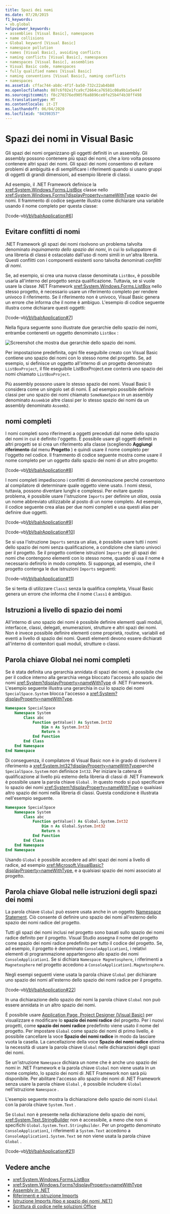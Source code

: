 ```yaml
---
title: Spazi dei nomi
ms.date: 07/20/2015
f1_keywords:
- vb.global
helpviewer_keywords:
- assemblies [Visual Basic], namespaces
- name collisions
- Global keyword [Visual Basic]
- namespace pollution
- names [Visual Basic], avoiding conflicts
- naming conflicts [Visual Basic], namespaces
- namespaces [Visual Basic], assemblies
- Visual Basic code, namespaces
- fully qualified names [Visual Basic]
- naming conventions [Visual Basic], naming conflicts
- namespaces
ms.assetid: cffac744-ab8c-4f1f-ba50-732c22ab4b88
ms.openlocfilehash: 087c6f02e1fca9cf2664ca76581c08a9b1a5e447
ms.sourcegitcommit: f8c270376ed905f6a8896ce0fe25b4f4b38ff498
ms.translationtype: MT
ms.contentlocale: it-IT
ms.lasthandoff: 06/04/2020
ms.locfileid: "84398357"
---
```

# <a name="namespaces-in-visual-basic"></a>Spazi dei nomi in Visual Basic
Gli spazi dei nomi organizzano gli oggetti definiti in un assembly. Gli assembly possono contenere più spazi dei nomi, che a loro volta possono contenere altri spazi dei nomi. Gli spazi dei nomi consentono di evitare problemi di ambiguità e di semplificare i riferimenti quando si usano gruppi di oggetti di grandi dimensioni, ad esempio librerie di classi.  
  
 Ad esempio, il .NET Framework definisce la <xref:System.Windows.Forms.ListBox> classe nello <xref:System.Windows.Forms?displayProperty=nameWithType> spazio dei nomi. Il frammento di codice seguente illustra come dichiarare una variabile usando il nome completo per questa classe:  
  
 [!code-vb[VbVbalrApplication#6](~/samples/snippets/visualbasic/VS_Snippets_VBCSharp/VbVbalrApplication/VB/Class1.vb#6)]  
  
## <a name="avoiding-name-collisions"></a>Evitare conflitti di nomi  
 .NET Framework gli spazi dei nomi risolvono un problema talvolta denominato *inquinamento dello spazio dei nomi*, in cui lo sviluppatore di una libreria di classi è ostacolato dall'uso di nomi simili in un'altra libreria. Questi conflitti con i componenti esistenti sono talvolta denominati *conflitti di nomi*.  
  
 Se, ad esempio, si crea una nuova classe denominata `ListBox`, è possibile usarla all'interno del progetto senza qualificazione. Tuttavia, se si vuole usare la classe .NET Framework <xref:System.Windows.Forms.ListBox> nello stesso progetto, è necessario usare un riferimento completo per rendere univoco il riferimento. Se il riferimento non è univoco, Visual Basic genera un errore che informa che il nome è ambiguo. L'esempio di codice seguente illustra come dichiarare questi oggetti:  
  
 [!code-vb[VbVbalrApplication#7](~/samples/snippets/visualbasic/VS_Snippets_VBCSharp/VbVbalrApplication/VB/Class1.vb#7)]  
  
 Nella figura seguente sono illustrate due gerarchie dello spazio dei nomi, entrambe contenenti un oggetto denominato `ListBox` :  
  
 ![Screenshot che mostra due gerarchie dello spazio dei nomi.](./media/namespaces/visual-basic-namespace-hierarchy.gif)  
  
 Per impostazione predefinita, ogni file eseguibile creato con Visual Basic contiene uno spazio dei nomi con lo stesso nome del progetto. Se, ad esempio, si definisce un oggetto all'interno di un progetto denominato `ListBoxProject`, il file eseguibile ListBoxProject.exe conterrà uno spazio dei nomi chiamato `ListBoxProject`.  
  
 Più assembly possono usare lo stesso spazio dei nomi. Visual Basic li considera come un singolo set di nomi. È ad esempio possibile definire classi per uno spazio dei nomi chiamato `SomeNameSpace` in un assembly denominato `Assemb1`e altre classi per lo stesso spazio dei nomi da un assembly denominato `Assemb2`.  
  
## <a name="fully-qualified-names"></a>nomi completi  
 I nomi completi sono riferimenti a oggetti preceduti dal nome dello spazio dei nomi in cui è definito l'oggetto. È possibile usare gli oggetti definiti in altri progetti se si crea un riferimento alla classe (scegliendo **Aggiungi riferimento** dal menu **Progetto** ) e quindi usare il nome completo per l'oggetto nel codice. Il frammento di codice seguente mostra come usare il nome completo per un oggetto dallo spazio dei nomi di un altro progetto:  
  
 [!code-vb[VbVbalrApplication#8](~/samples/snippets/visualbasic/VS_Snippets_VBCSharp/VbVbalrApplication/VB/Class1.vb#8)]  
  
 I nomi completi impediscono i conflitti di denominazione perché consentono al compilatore di determinare quale oggetto viene usato. I nomi stessi, tuttavia, possono diventare lunghi e complessi. Per evitare questo problema, è possibile usare l'istruzione `Imports` per definire un *alias*, ossia un nome abbreviato utilizzabile al posto di un nome completo. Ad esempio, il codice seguente crea alias per due nomi completi e usa questi alias per definire due oggetti.  
  
 [!code-vb[VbVbalrApplication#9](~/samples/snippets/visualbasic/VS_Snippets_VBCSharp/VbVbalrApplication/VB/Class1.vb#9)]  
  
 [!code-vb[VbVbalrApplication#10](~/samples/snippets/visualbasic/VS_Snippets_VBCSharp/VbVbalrApplication/VB/Class1.vb#10)]  
  
 Se si usa l'istruzione `Imports` senza un alias, è possibile usare tutti i nomi dello spazio dei nomi senza qualificazione, a condizione che siano univoci per il progetto. Se il progetto contiene istruzioni `Imports` per gli spazi dei nomi che contengono elementi con lo stesso nome, quando si usa il nome è necessario definirlo in modo completo. Si supponga, ad esempio, che il progetto contenga le due istruzioni `Imports` seguenti:  
  
 [!code-vb[VbVbalrApplication#11](~/samples/snippets/visualbasic/VS_Snippets_VBCSharp/VbVbalrApplication/VB/Class1.vb#11)]  
  
 Se si tenta di utilizzare `Class1` senza la qualifica completa, Visual Basic genera un errore che informa che il nome `Class1` è ambiguo.  
  
## <a name="namespace-level-statements"></a>Istruzioni a livello di spazio dei nomi  
 All'interno di uno spazio dei nomi è possibile definire elementi quali moduli, interfacce, classi, delegati, enumerazioni, strutture e altri spazi dei nomi. Non è invece possibile definire elementi come proprietà, routine, variabili ed eventi a livello di spazio dei nomi. Questi elementi devono essere dichiarati all'interno di contenitori quali moduli, strutture o classi.  
  
## <a name="global-keyword-in-fully-qualified-names"></a>Parola chiave Global nei nomi completi  
 Se è stata definita una gerarchia annidata di spazi dei nomi, è possibile che per il codice interno alla gerarchia venga bloccato l'accesso allo spazio dei nomi <xref:System?displayProperty=nameWithType> di .NET Framework. L'esempio seguente illustra una gerarchia in cui lo spazio dei nomi `SpecialSpace.System` blocca l'accesso a <xref:System?displayProperty=nameWithType>.  
  
```vb  
Namespace SpecialSpace  
    Namespace System  
        Class abc  
            Function getValue() As System.Int32  
                Dim n As System.Int32  
                Return n  
            End Function  
        End Class  
    End Namespace  
End Namespace  
```  
  
 Di conseguenza, il compilatore di Visual Basic non è in grado di risolvere il riferimento a <xref:System.Int32?displayProperty=nameWithType>perché `SpecialSpace.System` non definisce `Int32`. Per iniziare la catena di qualificazione al livello più esterno della libreria di classi di .NET Framework è possibile usare la parola chiave `Global` . In questo modo si può specificare lo spazio dei nomi <xref:System?displayProperty=nameWithType> o qualsiasi altro spazio dei nomi nella libreria di classi. Questa condizione è illustrata nell'esempio seguente.  
  
```vb  
Namespace SpecialSpace  
    Namespace System  
        Class abc  
            Function getValue() As Global.System.Int32  
                Dim n As Global.System.Int32  
                Return n  
            End Function  
        End Class  
    End Namespace  
End Namespace  
```  
  
 Usando `Global` è possibile accedere ad altri spazi dei nomi a livello di radice, ad esempio <xref:Microsoft.VisualBasic?displayProperty=nameWithType>, e a qualsiasi spazio dei nomi associato al progetto.  
  
## <a name="global-keyword-in-namespace-statements"></a>Parola chiave Global nelle istruzioni degli spazi dei nomi  
 La parola chiave `Global` può essere usata anche in un oggetto [Namespace Statement](../../language-reference/statements/namespace-statement.md). Ciò consente di definire uno spazio dei nomi all'esterno dello spazio dei nomi radice del progetto.  
  
 Tutti gli spazi dei nomi inclusi nel progetto sono basati sullo spazio dei nomi radice definito per il progetto.  Visual Studio assegna il nome del progetto come spazio dei nomi radice predefinito per tutto il codice del progetto. Se, ad esempio, il progetto è denominato `ConsoleApplication1`, i relativi elementi di programmazione appartengono allo spazio dei nomi `ConsoleApplication1`. Se si dichiara `Namespace Magnetosphere`, i riferimenti a `Magnetosphere` nel progetto accedono a `ConsoleApplication1.Magnetosphere`.  
  
 Negli esempi seguenti viene usata la parola chiave `Global` per dichiarare uno spazio dei nomi all'esterno dello spazio dei nomi radice per il progetto.  
  
 [!code-vb[VbVbalrApplication#22](~/samples/snippets/visualbasic/VS_Snippets_VBCSharp/VbVbalrApplication/VB/module1.vb#22)]  
  
 In una dichiarazione dello spazio dei nomi la parola chiave `Global` non può essere annidata in un altro spazio dei nomi.  
  
 È possibile usare [Application Page, Project Designer (Visual Basic)](/visualstudio/ide/reference/application-page-project-designer-visual-basic) per visualizzare e modificare lo **spazio dei nomi radice** del progetto.  Per i nuovi progetti, come **spazio dei nomi radice** predefinito viene usato il nome del progetto. Per impostare `Global` come spazio dei nomi di primo livello, è possibile cancellare la voce **Spazio dei nomi radice** in modo da lasciare vuota la casella. La cancellazione della voce **Spazio dei nomi radice** elimina la necessità di usare la parola chiave `Global` nelle dichiarazioni degli spazi dei nomi.  
  
 Se un'istruzione `Namespace` dichiara un nome che è anche uno spazio dei nomi in .NET Framework e la parola chiave `Global` non viene usata in un nome completo, lo spazio dei nomi di .NET Framework non sarà più disponibile. Per abilitare l'accesso allo spazio dei nomi di .NET Framework senza usare la parola chiave `Global` , è possibile includere `Global` nell'istruzione `Namespace` .  
  
 L'esempio seguente mostra la dichiarazione dello spazio dei nomi `Global` con la parola chiave `System.Text` .  
  
 Se `Global` non è presente nella dichiarazione dello spazio dei nomi, <xref:System.Text.StringBuilder> non è accessibile, a meno che non si specifichi `Global.System.Text.StringBuilder`. Per un progetto denominato `ConsoleApplication1`, i riferimenti a `System.Text` accedono a `ConsoleApplication1.System.Text` se non viene usata la parola chiave `Global` .  
  
 [!code-vb[VbVbalrApplication#21](~/samples/snippets/visualbasic/VS_Snippets_VBCSharp/VbVbalrApplication/VB/module1.vb#21)]  
  
## <a name="see-also"></a>Vedere anche

- <xref:System.Windows.Forms.ListBox>
- <xref:System.Windows.Forms?displayProperty=nameWithType>
- [Assembly in .NET](../../../standard/assembly/index.md)
- [Riferimenti e istruzione Imports](references-and-the-imports-statement.md)
- [Istruzione Imports (tipo e spazio dei nomi .NET)](../../language-reference/statements/imports-statement-net-namespace-and-type.md)
- [Scrittura di codice nelle soluzioni Office](/visualstudio/vsto/writing-code-in-office-solutions)
